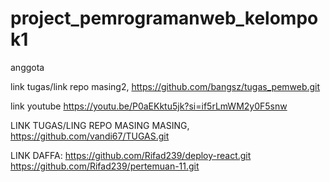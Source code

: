 # project_pemrogramanweb_kelompok1
anggota

link tugas/link repo masing2, https://github.com/bangsz/tugas_pemweb.git


link youtube https://youtu.be/P0aEKktu5jk?si=if5rLmWM2y0F5snw


LINK TUGAS/LING REPO MASING MASING, https://github.com/vandi67/TUGAS.git

LINK DAFFA: 
https://github.com/Rifad239/deploy-react.git
https://github.com/Rifad239/pertemuan-11.git
